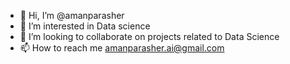 - 👋 Hi, I’m @amanparasher
- 👀 I’m interested in Data science
- 💞️ I’m looking to collaborate on projects related to Data Science
- 📫 How to reach me amanparasher.ai@gmail.com

<!---
amanparasher/amanparasher is a ✨ special ✨ repository because its `README.md` (this file) appears on your GitHub profile.
You can click the Preview link to take a look at your changes.
--->
